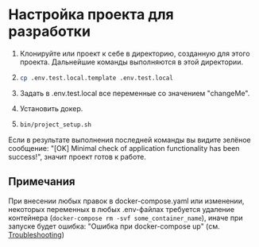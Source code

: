 # Настройка проекта для разработки


1. Клонируйте или проект к себе в директорию, созданную для этого проекта. Дальнейшие команды выполняются в этой директории.
2. 
    ```bash
    cp .env.test.local.template .env.test.local
    ```
3. Задать в .env.test.local все переменные со значением "changeMe".  

4. Установить докер.
5. 
    ```bash
    bin/project_setup.sh
    ```

Если в результате выполнения последней команды вы видите зелёное сообщение: "[OK] Minimal check of application functionality has been success!", значит проект готов к работе.

## Примечания
При внесении любых правок в docker-compose.yaml или изменении, некоторых переменных в любых .env-файлах требуется удаление контейнера (`docker-compose rm -svf some_container_name`), иначе при запуске будет ошибка: "Ошибка при docker-compose up" (см. [Troubleshooting](Troubleshooting.md))